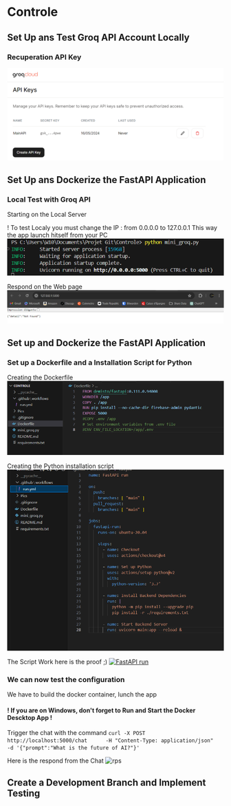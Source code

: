 # Controle

## Set Up ans Test Groq API Account Locally

### Recuperation API Key
![MainAPI](https://github.com/Sir22io/Controle/blob/main/Pics/MainAPI.png)


## Set Up ans Dockerize the FastAPI Application

### Local Test with Groq API

Starting on the Local Server

! To test Localy you must change the IP :
from 0.0.0.0 to 127.0.0.1
This way the app launch hitself from your PC
![SRV](https://github.com/Sir22io/Controle/blob/main/Pics/test%20local.png)

Respond on the Web page
![PgeWeb](https://github.com/Sir22io/Controle/blob/main/Pics/Test%20Programme%20Local%20page%20web.png)

## Set up and Dockerize the FastAPI Application

### Set up a Dockerfile and a Installation Script for Python

Creating the Dockerfile
![dockerfile](https://github.com/Sir22io/Controle/blob/main/Pics/Dockerfile.png)

Creating the Python installation script
![SRV](https://github.com/Sir22io/Controle/blob/main/Pics/InstalPy.png)

The Script Work here is the proof ;)
[![FastAPI run](https://github.com/Sir22io/Controle/actions/workflows/run.yml/badge.svg)](https://github.com/Sir22io/Controle/actions/workflows/run.yml)

### We can now test the configuration

We have to build the docker container, lunch the app
#### ! If you are on Windows, don't forget to Run and Start the Docker Descktop App !

Trigger the chat with the command
``` curl -X POST http://localhost:5000/chat      -H "Content-Type: application/json"      -d '{"prompt":"What is the future of AI?"}' ```

Here is the respond from the Chat
![rps](https://github.com/Sir22io/Controle/blob/main/Pics/reponseia.png)

## Create a Development Branch and Implement Testing
